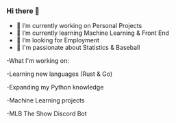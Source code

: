 ### Hi there 👋


<!--
**RABlue27/RABlue27** is a ✨ _special_ ✨ repository because its `README.md` (this file) appears on your GitHub profile.

Here are some ideas to get you started:-->


- 🔭 I’m currently working on Personal Projects
- 🌱 I’m currently learning Machine Learning & Front End 
- 🤔 I’m looking for Employment
- 💬 I'm passionate about Statistics & Baseball

-What I'm working on:

  -Learning new languages (Rust & Go)
  
  -Expanding my Python knowledge 
  
  -Machine Learning projects
  
  -MLB The Show Discord Bot
  
  

